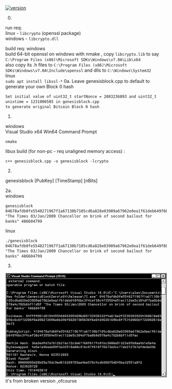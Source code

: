 [![version](https://img.shields.io/github/downloads/alexeyneu/GenesisBlockZero/total.svg?style=plastic)](https://github.com/alexeyneu//GenesisBlockZero/releases/latest)


0.
run req:  
linux - `libcrypto` (openssl package)  
windows - `libcrypto.dll`  

build req:
windows  
build 64-bit openssl on windows with nmake , copy `libcrypto.lib` to say  `C:\Program Files (x86)\Microsoft SDKs\Windows\v7.0A\Lib\x64`  
also copy its .h files to `C:\Program Files (x86)\Microsoft SDKs\Windows\v7.0A\Include\openssl`
and dlls to `C:\Windows\System32`  
linux  
`sudo apt install libssl-*`
0a. Leave genesisblock.cpp to default to generate your own Block 0 hash

    Set initial value of uint32_t startNonce = 2083236893 and uint32_t unixtime = 1231006505 in genesisblock.cpp 
    to generate original Bitcoin Block 0 hash

1.
windows  
Visual Studio x64 Win64 Command Prompt
```
nmake
```
libux build (for non-pc - req unaligned memory access) : 
```
c++ genesisblock.cpp -o genesisblock -lcrypto
```
2.
genesisblock [PubKey] [TimeStamp] [nBits]

2a.  
windows
```
genesisblock 04678afdb0fe5548271967f1a67130b7105cd6a828e03909a67962e0ea1f61deb649f6bc3f4cef38c4f35504e51ec112de5c384df7ba0b8d578a4c702b6bf11d5f "The Times 03/Jan/2009 Chancellor on brink of second bailout for banks" 486604799
```
linux
```
./genesisblock 04678afdb0fe5548271967f1a67130b7105cd6a828e03909a67962e0ea1f61deb649f6bc3f4cef38c4f35504e51ec112de5c384df7ba0b8d578a4c702b6bf11d5f "The Times 03/Jan/2009 Chancellor on brink of second bailout for banks" 486604799
```
3.
![Screen1](/screens/Untitled%201.jpg)
it's from broken version ,ofcourse
